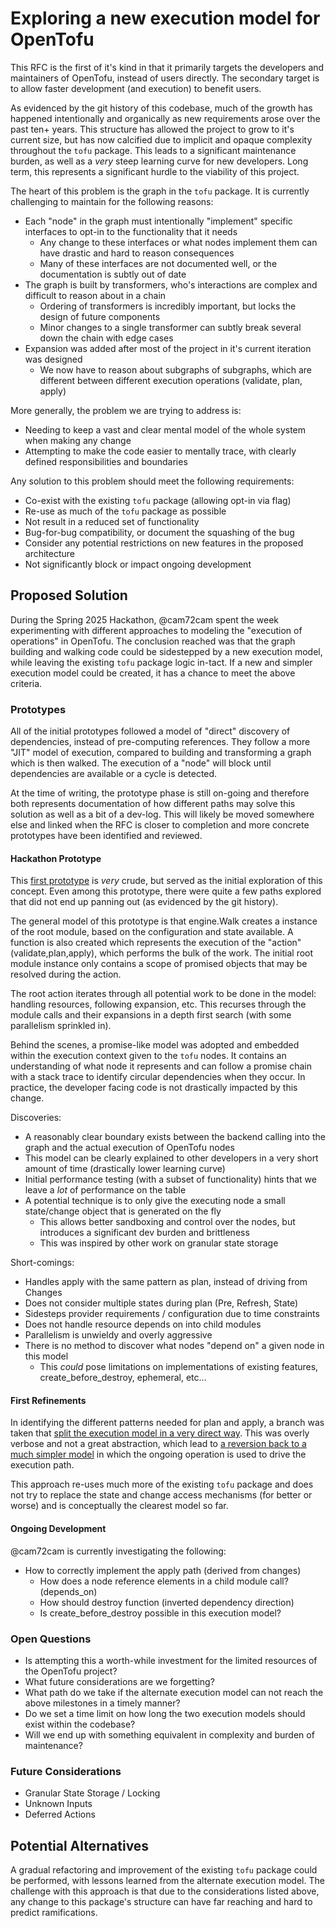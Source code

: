 # Exploring a new execution model for OpenTofu

This RFC is the first of it's kind in that it primarily targets the developers and maintainers of OpenTofu, instead of users directly. The secondary target is to allow faster development (and execution) to benefit users.

As evidenced by the git history of this codebase, much of the growth has happened intentionally and organically as new requirements arose over the past ten+ years.  This structure has allowed the project to grow to it's current size, but has now calcified due to implicit and opaque complexity throughout the `tofu` package.  This leads to a significant maintenance burden, as well as a *very* steep learning curve for new developers.  Long term, this represents a significant hurdle to the viability of this project.

The heart of this problem is the graph in the `tofu` package.  It is currently challenging to maintain for the following reasons:
* Each "node" in the graph must intentionally "implement" specific interfaces to opt-in to the functionality that it needs
  - Any change to these interfaces or what nodes implement them can have drastic and hard to reason consequences
  - Many of these interfaces are not documented well, or the documentation is subtly out of date
* The graph is built by transformers, who's interactions are complex and difficult to reason about in a chain
  - Ordering of transformers is incredibly important, but locks the design of future components
  - Minor changes to a single transformer can subtly break several down the chain with edge cases
* Expansion was added after most of the project in it's current iteration was designed
  - We now have to reason about subgraphs of subgraphs, which are different between different execution operations (validate, plan, apply)


More generally, the problem we are trying to address is:
* Needing to keep a vast and clear mental model of the whole system when making any change
* Attempting to make the code easier to mentally trace, with clearly defined responsibilities and boundaries


Any solution to this problem should meet the following requirements:
* Co-exist with the existing `tofu` package (allowing opt-in via flag)
* Re-use as much of the `tofu` package as possible
* Not result in a reduced set of functionality
* Bug-for-bug compatibility, or document the squashing of the bug
* Consider any potential restrictions on new features in the proposed architecture
* Not significantly block or impact ongoing development

## Proposed Solution

During the Spring 2025 Hackathon, @cam72cam spent the week experimenting with different approaches to modeling the "execution of operations" in OpenTofu. The conclusion reached was that the graph building and walking code could be sidestepped by a new execution model, while leaving the existing `tofu` package logic in-tact.  If a new and simpler execution model could be created, it has a chance to meet the above criteria.

### Prototypes

All of the initial prototypes followed a model of "direct" discovery of dependencies, instead of pre-computing references. They follow a more "JIT" model of execution, compared to building and transforming a graph which is then walked.  The execution of a "node" will block until dependencies are available or a cycle is detected.

At the time of writing, the prototype phase is still on-going and therefore both represents documentation of how different paths may solve this solution as well as a bit of a dev-log. This will likely be moved somewhere else and linked when the RFC is closer to completion and more concrete prototypes have been identified and reviewed.

#### Hackathon Prototype

This [first prototype](https://github.com/opentofu/opentofu/compare/provider_experimentation_schema...cam72cam:opentofu:hackathon_super_object) is *very* crude, but served as the initial exploration of this concept.  Even among this prototype, there were quite a few paths explored that did not end up panning out (as evidenced by the git history).

The general model of this prototype is that engine.Walk creates a instance of the root module, based on the configuration and state available.  A function is also created which represents the execution of the "action" (validate,plan,apply), which performs the bulk of the work.  The initial root module instance only contains a scope of promised objects that may be resolved during the action.

The root action iterates through all potential work to be done in the model: handling resources, following expansion, etc. This recurses through the module calls and their expansions in a depth first search (with some parallelism sprinkled in).

Behind the scenes, a promise-like model was adopted and embedded within the execution context given to the `tofu` nodes. It contains an understanding of what node it represents and can follow a promise chain with a stack trace to identify circular dependencies when they occur.  In practice, the developer facing code is not drastically impacted by this change.

Discoveries:
* A reasonably clear boundary exists between the backend calling into the graph and the actual execution of OpenTofu nodes
* This model can be clearly explained to other developers in a very short amount of time (drastically lower learning curve)
* Initial performance testing (with a subset of functionality) hints that we leave a *lot* of performance on the table
* A potential technique is to only give the executing node a small state/change object that is generated on the fly
    - This allows better sandboxing and control over the nodes, but introduces a significant dev burden and brittleness
    - This was inspired by other work on granular state storage

Short-comings:
* Handles apply with the same pattern as plan, instead of driving from Changes
* Does not consider multiple states during plan (Pre, Refresh, State)
* Sidesteps provider requirements / configuration due to time constraints
* Does not handle resource depends on into child modules
* Parallelism is unwieldy and overly aggressive
* There is no method to discover what nodes "depend on" a given node in this model
  - This *could* pose limitations on implementations of existing features, create_before_destroy, ephemeral, etc...

#### First Refinements

In identifying the different patterns needed for plan and apply, a branch was taken that [split the execution model in a very direct way](https://github.com/cam72cam/opentofu/compare/hackathon_super_object...cam72cam:opentofu:hackathon_super_object_granular).  This was overly verbose and not a great abstraction, which lead to [a reversion back to a much simpler model](https://github.com/cam72cam/opentofu/compare/hackathon_super_object_granular...cam72cam:opentofu:hackathon_super_object_simple) in which the ongoing operation is used to drive the execution path.

This approach re-uses much more of the existing `tofu` package and does not try to replace the state and change access mechanisms (for better or worse) and is conceptually the clearest model so far.

#### Ongoing Development

@cam72cam is currently investigating the following:
* How to correctly implement the apply path (derived from changes)
  - How does a node reference elements in a child module call? (depends_on)
  - How should destroy function (inverted dependency direction)
  - Is create_before_destroy possible in this execution model?

### Open Questions

* Is attempting this a worth-while investment for the limited resources of the OpenTofu project?
* What future considerations are we forgetting?
* What path do we take if the alternate execution model can not reach the above milestones in a timely manner?
* Do we set a time limit on how long the two execution models should exist within the codebase?
* Will we end up with something equivalent in complexity and burden of maintenance?

### Future Considerations

* Granular State Storage / Locking
* Unknown Inputs
* Deferred Actions

## Potential Alternatives

A gradual refactoring and improvement of the existing `tofu` package could be performed, with lessons learned from the alternate execution model. The challenge with this approach is that due to the considerations listed above, any change to this package's structure can have far reaching and hard to predict ramifications.

